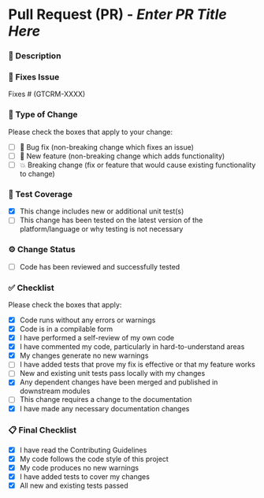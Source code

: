# Pull Request (PR) - *Enter PR Title Here*

<!-- Provide a general summary of your changes in the Title above -->

### 📝 Description

<!-- 
Please provide a short description of the change here. 
Include any references to any related issue(s) and include any dependencies required for this change.
-->

### 🔎 Fixes Issue

Fixes # (GTCRM-XXXX)

<!-- If this PR fixes an open issue, please link the issue here. -->

### 🚀 Type of Change

Please check the boxes that apply to your change:

- [ ] 🐛 Bug fix (non-breaking change which fixes an issue)
- [ ] 🌟 New feature (non-breaking change which adds functionality)
- [ ] 💥 Breaking change (fix or feature that would cause existing functionality to change)

### 🧪 Test Coverage

<!-- 
Are there any new or additional unit tests included for this change? 
Was this change tested on the latest version of the platform/language?
-->

- [x] This change includes new or additional unit test(s)
- [ ] This change has been tested on the latest version of the platform/language or why testing is not necessary

### ⚙️ Change Status

- [ ] Code has been reviewed and successfully tested

### ✅ Checklist

Please check the boxes that apply:

- [x] Code runs without any errors or warnings
- [x] Code is in a compilable form
- [x] I have performed a self-review of my own code
- [x] I have commented my code, particularly in hard-to-understand areas
- [x] My changes generate no new warnings
- [ ] I have added tests that prove my fix is effective or that my feature works
- [ ] New and existing unit tests pass locally with my changes
- [x] Any dependent changes have been merged and published in downstream modules
- [ ] This change requires a change to the documentation
- [x] I have made any necessary documentation changes

### 📋 Final Checklist

- [x] I have read the Contributing Guidelines
- [x] My code follows the code style of this project
- [x] My code produces no new warnings
- [x] I have added tests to cover my changes
- [x] All new and existing tests passed
